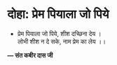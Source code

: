 # दोहा: प्रेम पियाला जो पिये

- प्रेम पियाला जो पिये, शीश दच्छिना देय ।\
  लोभी शीश न दे सके, नाम प्रेम का लेय ।।

**— संत कबीर दास जी**

